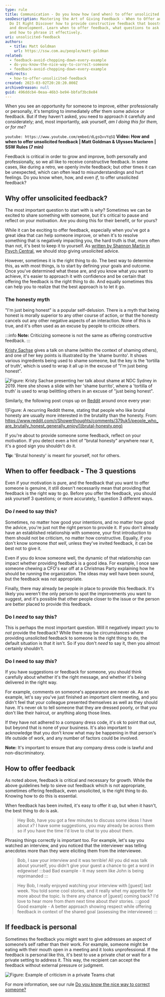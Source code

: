 ```yaml
---
type: rule
title: Communication - Do you know how (and when) to offer unsolicited feedback?
seoDescription: Mastering the Art of Giving Feedback - When to Offer and How to
  Do It Right Discover how to provide constructive feedback that boosts growth
  and development. Learn when to offer feedback, what questions to ask yourself,
  and how to phrase it effectively.
uri: unsolicited-feedback
authors:
  - title: Matt Goldman
    url: https://ssw.com.au/people/matt-goldman
related:
  - feedback-avoid-chopping-down-every-example
  - do-you-know-the-nice-way-to-correct-someone
  - feedback-avoid-chopping-down-every-example
redirects:
  - how-to-offer-unsolicited-feedback
created: 2023-03-02T20:28:20.000Z
archivedreason: null
guid: 496ddcb4-0eaa-46b3-be94-bbfaf3bc8e84
---
```


When you see an opportunity for someone to improve, either professionally or personally, it's tempting to immediately offer them some advice or feedback. But if they haven't asked, you need to approach it carefully and considerately; and, most importantly, ask yourself, _am I doing this for them, or for me?_

<!--endintro-->

`youtube: https://www.youtube.com/embed/dLgsQvvYqSQ`
**Video: How and when to offer unsolicited feedback | Matt Goldman & Ulysses Maclaren | SSW Rules (7 min)**

Feedback is critical in order to grow and improve, both personally and professionally, so we all like to receive constructive feedback. In some cases, like during a retro, we openly invite feedback; but other times it can be unexpected, which can often lead to misunderstandings and hurt feelings. Do you know when, how, and even _if_, to offer unsolicited feedback?

## Why offer unsolicited feedback?

The most important question to start with is _why_? Sometimes we can be excited to share something with someone, but it's critical to pause and reflect on your motivation. Are you doing this for their benefit, or for yours?

While it can be exciting to offer feedback, especially when you've got a great idea that can help someone improve, or when it's to resolve something that is negatively impacting you, the hard truth is that, more often than not, it's best to keep it to yourself. As [written by Shannon Martin in Psych Central](https://psychcentral.com/blog/imperfect/2020/02/its-time-to-stop-giving-unsolicited-advice), we should stop giving unsolicited advice.

However, sometimes it is the right thing to do. The best way to determine this, as with most things, is to start by defining your goals and outcome. Once you've determined what these are, and you know what you want to achieve, it's easier to approach it with confidence and be certain that offering the feedback is the right thing to do. And equally sometimes this can help you to realize that the best approach is to let it go.

### The honesty myth

"I'm just being honest" is a popular self-delusion. There is a myth that being honest is morally superior to any other course of action, or that the honesty cancels out any other negative aspects of an interaction. None of this is true, and it's often used as an excuse by people to criticize others.

:::info
**Note:** Criticizing someone is not the same as offering constructive feedback.
:::

[Kristy Sachse](https://twitter.com/kristysachse) gives a talk on shame (within the context of shaming others), and one of her key points is illustrated by the 'shame burrito'. It shows various ingredients being used to shame someone, but the key is the 'tortilla of truth', which is used to wrap it all up in the excuse of "I'm just being honest".

![Figure: Kristy Sachse presenting her talk about shame at NDC Sydney in 2019. Here she shows a slide with her 'shame burrito', where a 'tortilla of truth' is used to wrap belittling others in an excuse of "just being honest".](shame-burrito.jpg)

Similarly, the following post crops up on [Reddit](https://reddit.com) around once every year:

![Figure: A recurring Reddit theme, stating that people who like brutal honesty are usually more interested in the brutality than the honesty. From: https://www.reddit.com/r/Showerthoughts/comments/379uk5/people_who_are_brutally_honest_generally_enjoy/](brutal-honesty.png)

If you're about to provide someone some feedback, reflect on your motivation. If you detect even a hint of "brutal honesty" anywhere near it, it's a good sign you shouldn't do it.

**Tip:** 'Brutal honesty' is meant for yourself, not for others.

## When to offer feedback - The 3 questions

Even if your motivation is pure, and the feedback that you want to offer someone is genuine, it still doesn't necessarily mean that providing that feedback is the right way to go. Before you offer the feedback, you should ask yourself 3 questions; or more accurately, 1 question 3 different ways.

### Do _I_ need to say this?

Sometimes, no matter how good your intentions, and no matter how good the advice, you're just not the right person to provide it. If you don't already have an established relationship with someone, your first introduction to them should not be criticism, no matter how constructive. Equally, if you don't know someone _that well_, unless they've invited feedback, it can be best not to give it.

Even if you do know someone well, the dynamic of that relationship can impact whether providing feedback is a good idea. For example, I once saw someone chewing a CFO's ear off at a Christmas Party explaining how he should be running the organization. The ideas may well have been sound, but the feedback was not appropriate.

Finally, there may already be people in place to provide this feedback. It's likely you weren't the only person to spot the improvements you want to suggest, and it's possible that other people closer to the issue or the person are better placed to provide this feedback.

### Do I _need_ to say this?

This is perhaps the most important question. Will it negatively impact you to _not_ provide the feedback? While there may be circumstances where providing unsolicited feedback to someone is the right thing to do, the default situation is that it isn't. So if you don't _need_ to say it, then you almost certainly shouldn't.

### Do I need to say _this_?

If you have suggestions or feedback for someone, you should think carefully about whether it's the right message, and whether it's being delivered in the right way.

For example, comments on someone's appearance are never ok. As an example, let's say you've just finished an important client meeting, and you didn't feel that your colleague presented themselves as well as they should have. It's never ok to tell someone that they are dressed poorly, or that you don't like their haircut, or anything along those lines.

If they have not adhered to a company dress code, it's ok to point that out, but beyond that is none of your business. It's also important to acknowledge that you don't know what may be happening in that person's life outside of work, and any number of factors could be involved.

**Note:** It's important to ensure that any company dress code is lawful and non-discriminatory.

## How to offer feedback

As noted above, feedback is critical and necessary for growth. While the above guidelines help to sieve out feedback which is not appropriate, sometimes offering feedback, even unsolicited, is the right thing to do. Knowing how to do this is essential.

When feedback has been invited, it's easy to offer it up, but when it hasn't, the best thing to do is ask.


> Hey Bob, have you got a few minutes to discuss some ideas I have about *x*? I have some suggestions, you may already be across them so if you have the time I'd love to chat to you about them.


Phrasing things correctly is important too. For example, let's say you watched an interview, and you noticed that the interviewer was telling anecdotes more than they were eliciting them from the interviewee.

> Bob, I saw your interview and it was terrible! All you did was talk about yourself, you didn't give your guest a chance to get a word in edgewise!
:::bad
Bad example - It may seem like John is being reprimanded
:::

> Hey Bob, I really enjoyed watching your interview with \[guest] last week. You told some cool stories, and it really whet my appetite for more about the topic. Is there any chance of \[guest] coming back? I'd love to hear more from *them* next time about *their* stories.
:::good
Good example - A better approach showing respect while offering feedback in context of the shared goal (assessing the interviewee)
:::

## If feedback is personal

Sometimes the feedback you might want to give addresses an aspect of someone’s self rather than their work. For example, someone might be eating with their mouth open in a meeting and it looks unprofessional. If the feedback is personal like this, it's best to use a private chat or wait for a private setting to address it. This way, the recipient can accept the feedback without external pressure or judgment.

![Figure: Example of criticism in a private Teams chat](private-criticism.png)

For more information, see our rule [Do you know the nice way to correct someone?](/do-you-know-the-nice-way-to-correct-someone)

